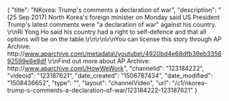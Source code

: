 {
    "title": "NKorea: Trump's comments a declaration of war",
    "description": "(25 Sep 2017) North Korea's foreign minister on Monday said US President Trump's latest comments were \"a declaration of war\" against his country. \r\nRi Yong Ho said his country had a right to self-defence and that all options will be on the table.\r\n\r\n\r\nYou can license this story through AP Archive: http:\/\/www.aparchive.com\/metadata\/youtube\/4920bd4e68dfb39eb335692599e8e9df \r\nFind out more about AP Archive: http:\/\/www.aparchive.com\/HowWeWork",
    "channelid": "123184222",
    "videoid": "123187621",
    "date_created": "1506787434",
    "date_modified": "1508436652",
    "type": "",
    "layout": "channelVideo",
    "url": "\/c1\/nkorea-trump-s-comments-a-declaration-of-war\/123184222-123187621"
}